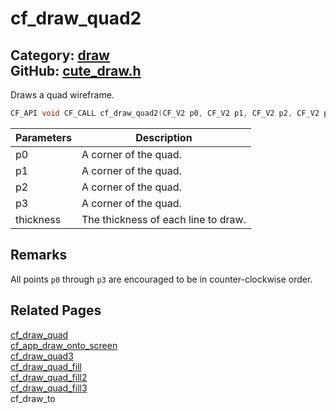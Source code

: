 [](../header.md ':include')

# cf_draw_quad2

Category: [draw](/api_reference?id=draw)  
GitHub: [cute_draw.h](https://github.com/RandyGaul/cute_framework/blob/master/include/cute_draw.h)  
---

Draws a quad wireframe.

```cpp
CF_API void CF_CALL cf_draw_quad2(CF_V2 p0, CF_V2 p1, CF_V2 p2, CF_V2 p3, float thickness);
```

Parameters | Description
--- | ---
p0 | A corner of the quad.
p1 | A corner of the quad.
p2 | A corner of the quad.
p3 | A corner of the quad.
thickness | The thickness of each line to draw.

## Remarks

All points `p0` through `p3` are encouraged to be in counter-clockwise order.

## Related Pages

[cf_draw_quad](/draw/cf_draw_quad.md)  
[cf_app_draw_onto_screen](/app/cf_app_draw_onto_screen.md)  
[cf_draw_quad3](/draw/cf_draw_quad3.md)  
[cf_draw_quad_fill](/draw/cf_draw_quad_fill.md)  
[cf_draw_quad_fill2](/draw/cf_draw_quad_fill2.md)  
[cf_draw_quad_fill3](/draw/cf_draw_quad_fill3.md)  
cf_draw_to  
